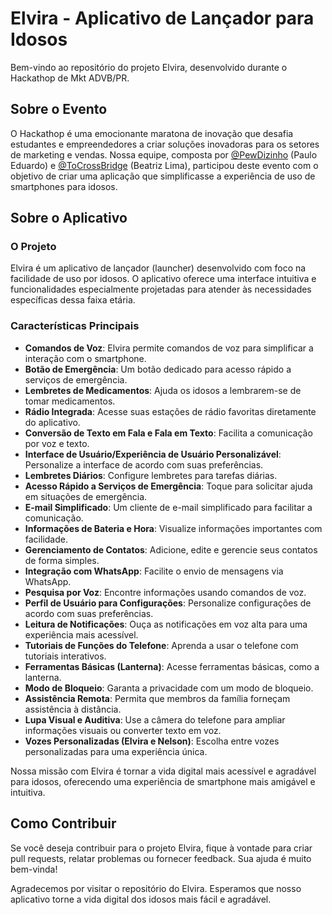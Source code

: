# Elvira - Aplicativo de Lançador para Idosos

Bem-vindo ao repositório do projeto Elvira, desenvolvido durante o Hackathop de Mkt ADVB/PR. 

## Sobre o Evento

O Hackathop é uma emocionante maratona de inovação que desafia estudantes e empreendedores a criar soluções inovadoras para os setores de marketing e vendas. Nossa equipe, composta por [@PewDizinho](https://github.com/PewDizinho) (Paulo Eduardo) e [@ToCrossBridge](https://github.com/ToCrossBridge) (Beatriz Lima), participou deste evento com o objetivo de criar uma aplicação que simplificasse a experiência de uso de smartphones para idosos.

## Sobre o Aplicativo

### O Projeto

Elvira é um aplicativo de lançador (launcher) desenvolvido com foco na facilidade de uso por idosos. O aplicativo oferece uma interface intuitiva e funcionalidades especialmente projetadas para atender às necessidades específicas dessa faixa etária.

### Características Principais

- **Comandos de Voz**: Elvira permite comandos de voz para simplificar a interação com o smartphone.
- **Botão de Emergência**: Um botão dedicado para acesso rápido a serviços de emergência.
- **Lembretes de Medicamentos**: Ajuda os idosos a lembrarem-se de tomar medicamentos.
- **Rádio Integrada**: Acesse suas estações de rádio favoritas diretamente do aplicativo.
- **Conversão de Texto em Fala e Fala em Texto**: Facilita a comunicação por voz e texto.
- **Interface de Usuário/Experiência de Usuário Personalizável**: Personalize a interface de acordo com suas preferências.
- **Lembretes Diários**: Configure lembretes para tarefas diárias.
- **Acesso Rápido a Serviços de Emergência**: Toque para solicitar ajuda em situações de emergência.
- **E-mail Simplificado**: Um cliente de e-mail simplificado para facilitar a comunicação.
- **Informações de Bateria e Hora**: Visualize informações importantes com facilidade.
- **Gerenciamento de Contatos**: Adicione, edite e gerencie seus contatos de forma simples.
- **Integração com WhatsApp**: Facilite o envio de mensagens via WhatsApp.
- **Pesquisa por Voz**: Encontre informações usando comandos de voz.
- **Perfil de Usuário para Configurações**: Personalize configurações de acordo com suas preferências.
- **Leitura de Notificações**: Ouça as notificações em voz alta para uma experiência mais acessível.
- **Tutoriais de Funções do Telefone**: Aprenda a usar o telefone com tutoriais interativos.
- **Ferramentas Básicas (Lanterna)**: Acesse ferramentas básicas, como a lanterna.
- **Modo de Bloqueio**: Garanta a privacidade com um modo de bloqueio.
- **Assistência Remota**: Permita que membros da família forneçam assistência à distância.
- **Lupa Visual e Auditiva**: Use a câmera do telefone para ampliar informações visuais ou converter texto em voz.
- **Vozes Personalizadas (Elvira e Nelson)**: Escolha entre vozes personalizadas para uma experiência única.

Nossa missão com Elvira é tornar a vida digital mais acessível e agradável para idosos, oferecendo uma experiência de smartphone mais amigável e intuitiva.

## Como Contribuir

Se você deseja contribuir para o projeto Elvira, fique à vontade para criar pull requests, relatar problemas ou fornecer feedback. Sua ajuda é muito bem-vinda!

Agradecemos por visitar o repositório do Elvira. Esperamos que nosso aplicativo torne a vida digital dos idosos mais fácil e agradável.
